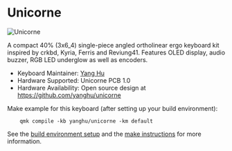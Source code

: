 # Unicorne

![Unicorne](https://imgur.com/g1nN3b4)

A compact 40% (3x6\_4) single-piece angled ortholinear ergo keyboard kit
inspired by crkbd, Kyria, Ferris and Reviung41. Features OLED display, audio
buzzer, RGB LED underglow as well as encoders.

* Keyboard Maintainer: [Yang Hu](https://github.com/yanghu) 
* Hardware Supported: Unicorne PCB 1.0 
* Hardware Availability: Open source design at
https://github.com/yanghu/unicorne

Make example for this keyboard (after setting up your build environment):

		qmk compile -kb yanghu/unicorne -km default

See the [build environment
setup](https://docs.qmk.fm/#/getting_started_build_tools) and the [make
instructions](https://docs.qmk.fm/#/getting_started_make_guide) for more
information. 
